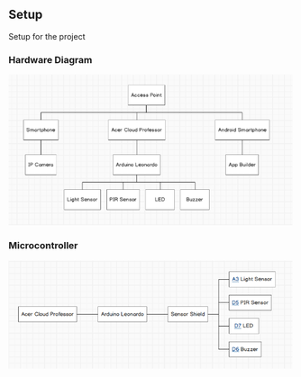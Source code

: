 ## Setup
Setup for the project

### Hardware Diagram

![Image of proeject setup](https://github.com/mitlive/setup/blob/master/src/img/msconfig1.PNG)


### Microcontroller

![Image of microcontroller setup](https://github.com/mitlive/setup/blob/master/src/img/mcsetup.PNG)
